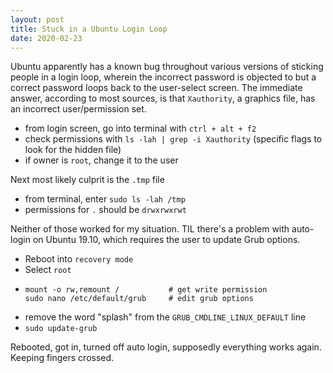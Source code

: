 ```yaml
---
layout: post
title: Stuck in a Ubuntu Login Loop
date: 2020-02-23
---
```


Ubuntu apparently has a known bug throughout various versions of sticking people in a login loop, wherein the incorrect password is objected to but a correct password loops back to the user-select screen. The immediate answer, according to most sources, is that `Xauthority`, a graphics file, has an incorrect user/permission set.

-   from login screen, go into terminal with `ctrl + alt + f2`
-   check permissions with `ls -lah | grep -i Xauthority` (specific flags to look for the hidden file)
-   if owner is `root`, change it to the user

Next most likely culprit is the `.tmp` file

-   from terminal, enter `sudo ls -lah /tmp`
-   permissions for `.` should be `drwxrwxrwt`

Neither of those worked for my situation. TIL there's a problem with auto-login on Ubuntu 19.10, which requires the user to update Grub options.

-   Reboot into `recovery mode`
-   Select `root`
-   ```
    mount -o rw,remount /           # get write permission
    sudo nano /etc/default/grub     # edit grub options
    ```
-   remove the word "splash" from the `GRUB_CMDLINE_LINUX_DEFAULT` line
-   `sudo update-grub`

Rebooted, got in, turned off auto login, supposedly everything works again. Keeping fingers crossed.